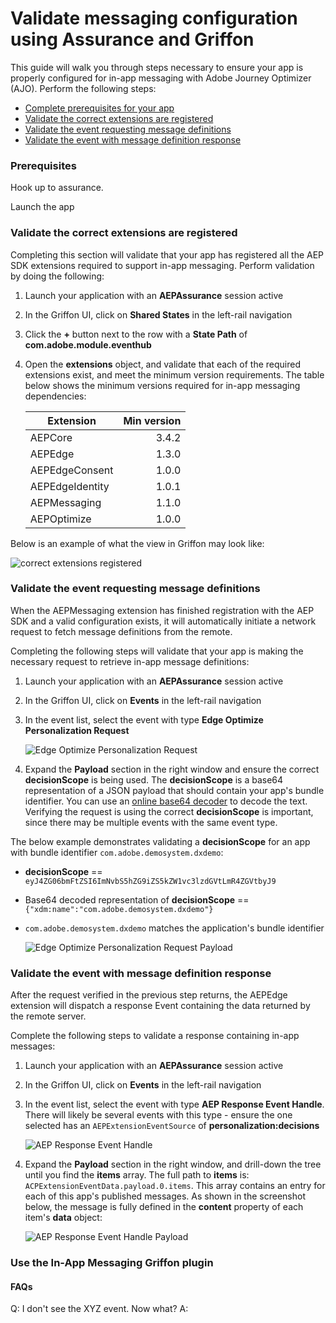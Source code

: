# Validate messaging configuration using Assurance and Griffon

This guide will walk you through steps necessary to ensure your app is properly configured for in-app messaging with Adobe Journey Optimizer (AJO). Perform the following steps:

- [Complete prerequisites for your app](#prerequisites)
- [Validate the correct extensions are registered](#validate-the-correct-extensions-are-registered)
- [Validate the event requesting message definitions](#validate-the-event-requesting-message-definitions)
- [Validate the event with message definition response](#validate-the-event-with-message-definition-response)

### Prerequisites

Hook up to assurance.

Launch the app

### Validate the correct extensions are registered

Completing this section will validate that your app has registered all the AEP SDK extensions required to support in-app messaging. Perform validation by doing the following:

1. Launch your application with an **AEPAssurance** session active

1. In the Griffon UI, click on **Shared States** in the left-rail navigation

1. Click the **+** button next to the row with a **State Path** of **com.adobe.module.eventhub**

1. Open the **extensions** object, and validate that each of the required extensions exist, and meet the minimum version requirements. The table below shows the minimum versions required for in-app messaging dependencies:

    | Extension       | Min version |
    | --------------- | ----------: |
    | AEPCore         | 3.4.2       |
    | AEPEdge         | 1.3.0       |
    | AEPEdgeConsent  | 1.0.0       |
    | AEPEdgeIdentity | 1.0.1       |
    | AEPMessaging    | 1.1.0       |
    | AEPOptimize     | 1.0.0       |

Below is an example of what the view in Griffon may look like:

![correct extensions registered](./../../assets/message_configuration.png)

### Validate the event requesting message definitions

When the AEPMessaging extension has finished registration with the AEP SDK and a valid configuration exists, it will automatically initiate a network request to fetch message definitions from the remote.

Completing the following steps will validate that your app is making the necessary request to retrieve in-app message definitions:

1. Launch your application with an **AEPAssurance** session active

1. In the Griffon UI, click on **Events** in the left-rail navigation

1. In the event list, select the event with type **Edge Optimize Personalization Request**

    ![Edge Optimize Personalization Request](./../../assets/message_request.png)

1. Expand the **Payload** section in the right window and ensure the correct **decisionScope** is being used. The **decisionScope** is a base64 representation of a JSON payload that should contain your app's bundle identifier. You can use an [online base64 decoder](https://www.base64decode.org/) to decode the text. Verifying the request is using the correct **decisionScope** is important, since there may be multiple events with the same event type.

The below example demonstrates validating a **decisionScope** for an app with bundle identifier `com.adobe.demosystem.dxdemo`:
- **decisionScope** == `eyJ4ZG06bmFtZSI6ImNvbS5hZG9iZS5kZW1vc3lzdGVtLmR4ZGVtbyJ9`
- Base64 decoded representation of **decisionScope** == `{"xdm:name":"com.adobe.demosystem.dxdemo"}`
- `com.adobe.demosystem.dxdemo` matches the application's bundle identifier

    ![Edge Optimize Personalization Request Payload](./../../assets/message_request_payload.png)

### Validate the event with message definition response

After the request verified in the previous step returns, the AEPEdge extension will dispatch a response Event containing the data returned by the remote server.

Complete the following steps to validate a response containing in-app messages:

1. Launch your application with an **AEPAssurance** session active

1. In the Griffon UI, click on **Events** in the left-rail navigation

1. In the event list, select the event with type **AEP Response Event Handle**. There will likely be several events with this type - ensure the one selected has an `AEPExtensionEventSource` of **personalization:decisions**

    ![AEP Response Event Handle](./../../assets/message_response.png)

1. Expand the **Payload** section in the right window, and drill-down the tree until you find the **items** array. The full path to **items** is: `ACPExtensionEventData.payload.0.items`. This array contains an entry for each of this app's published messages. As shown in the screenshot below, the message is fully defined in the **content** property of each item's **data** object:

    ![AEP Response Event Handle Payload](./../../assets/message_response_payload.png)

### Use the In-App Messaging Griffon plugin

#### FAQs

Q: I don't see the XYZ event. Now what?
A:

